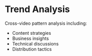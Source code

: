 # Trend Analysis

Cross-video pattern analysis including:
- Content strategies
- Business insights
- Technical discussions
- Distribution tactics